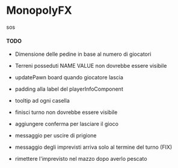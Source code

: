 # MonopolyFX

sos

#### TODO

- Dimensione delle pedine in base al numero di giocatori
- Terreni posseduti NAME VALUE non dovrebbe essere visibile
- updatePawn board quando giocatore lascia
- padding alla label del playerInfoComponent
- tooltip ad ogni casella
- finisci turno non dovrebbe essere visibile
- aggiungere conferma per lasciare il gioco


- messaggio per uscire di prigione
- messaggio degli imprevisti arriva solo al termine del turno (FIX)
- rimettere l'imprevisto nel mazzo dopo averlo pescato